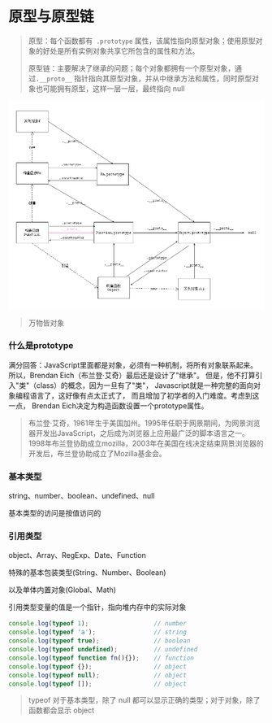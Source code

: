 # 原型与原型链

> 原型：每个函数都有` .prototype` 属性，该属性指向原型对象；使用原型对象的好处是所有实例对象共享它所包含的属性和方法。
>
> 原型链：主要解决了继承的问题；每个对象都拥有一个原型对象，通过`.__proto__` 指针指向其原型对象，并从中继承方法和属性，同时原型对象也可能拥有原型，这样一层一层，最终指向 null

![](../../assets/imgs/img-037.jpg)

> 万物皆对象

### 什么是prototype

满分回答：JavaScript里面都是对象，必须有一种机制，将所有对象联系起来。 所以，Brendan Eich（布兰登·艾奇）最后还是设计了"继承"。 但是，他不打算引入"类"（class）的概念，因为一旦有了"类"， Javascript就是一种完整的面向对象编程语言了，这好像有点太正式了， 而且增加了初学者的入门难度。考虑到这一点， Brendan Eich决定为构造函数设置一个prototype属性。

> 布兰登·艾奇，1961年生于美国加州。1995年任职于网景期间，为网景浏览器开发出JavaScript，之后成为浏览器上应用最广泛的脚本语言之一。1998年布兰登协助成立mozilla，2003年在美国在线决定结束网景浏览器的开发后，布兰登协助成立了Mozilla基金会。

### 基本类型

string、number、boolean、undefined、null

基本类型的访问是按值访问的

### 引用类型

object、Array、RegExp、Date、Function

特殊的基本包装类型(String、Number、Boolean)

以及单体内置对象(Global、Math)

引用类型变量的值是一个指针，指向堆内存中的实际对象

```javascript
console.log(typeof 1);                  // number
console.log(typeof 'a');                // string
console.log(typeof true);               // boolean
console.log(typeof undefined);          // undefined
console.log(typeof function fn(){});    // function
console.log(typeof {});                 // object
console.log(typeof null);               // object
console.log(typeof []);                 // object
```

> typeof 对于基本类型，除了 null 都可以显示正确的类型；对于对象，除了函数都会显示 object